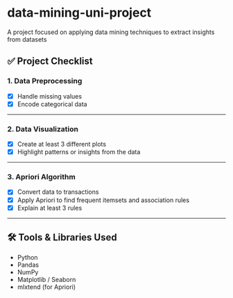 # data-mining-uni-project
A project focused on applying data mining techniques to extract insights from datasets

## ✅ Project Checklist
### 1. Data Preprocessing
- [x] Handle missing values  
- [x] Encode categorical data  

---

### 2. Data Visualization
- [x] Create at least 3 different plots
- [x] Highlight patterns or insights from the data

---

### 3. Apriori Algorithm
- [x] Convert data to transactions
- [x] Apply Apriori to find frequent itemsets and association rules
- [x] Explain at least 3 rules

---

## 🛠 Tools & Libraries Used
- Python  
- Pandas  
- NumPy  
- Matplotlib / Seaborn  
- mlxtend (for Apriori)
